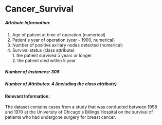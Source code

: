 # Cancer_Survival

##### Attribute Information:
   1. Age of patient at time of operation (numerical)
   2. Patient's year of operation (year - 1900, numerical)
   3. Number of positive axillary nodes detected (numerical)
   4. Survival status (class attribute)
         <br>1. the patient survived 5 years or longer
         <br>2. the patient died within 5 year
##### Number of Instances: 306

##### Number of Attributes: 4 (including the class attribute)

#### Relevant Information:
   The dataset contains cases from a study that was conducted between
   1958 and 1970 at the University of Chicago's Billings Hospital on
   the survival of patients who had undergone surgery for breast
   cancer.
